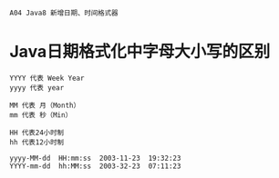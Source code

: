  
 
    A04 Java8 新增日期、时间格式器
    
    
# Java日期格式化中字母大小写的区别 

    YYYY 代表 Week Year  
    yyyy 代表 year
    
    MM 代表 月（Month）
    mm 代表 秒（Min）
    
    HH 代表24小时制
    hh 代表12小时制
    
    yyyy-MM-dd  HH:mm:ss  2003-11-23  19:32:23
    YYYY-mm-dd  hh:MM:ss  2003-32-23  07:11:23